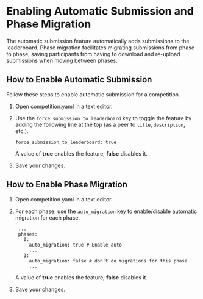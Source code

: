 # Enabling Automatic Submission and Phase Migration
The automatic submission feature automatically adds submissions to the leaderboard. Phase migration facilitates migrating submissions from phase to phase, saving participants from having to download and re-upload submissions when moving between phases.

## How to Enable Automatic Submission
Follow these steps to enable automatic submission for a competition.

1. Open competition.yaml in a text editor.
1. Use the `force_submission_to_leaderboard` key to toggle the feature by adding the following line at the top (as a peer to `title`, `description`, etc.).

    `force_submission_to_leaderboard: true`

    A value of **true** enables the feature; **false** disables it.

1. Save your changes.


## How to Enable Phase Migration

1. Open competition.yaml in a text editor.
1. For each phase, use the `auto_migration` key to enable/disable automatic migration for each phase.

   ```
    ...
    phases:
      0:
        auto_migration: true # Enable auto
        ...
      1:
        auto_migration: false # don't do migrations for this phase
        ...

    ```

    A value of **true** enables the feature; **false** disables it.

1. Save your changes.